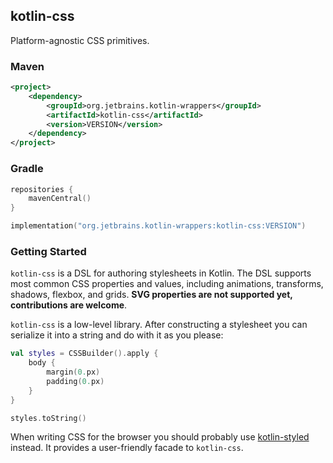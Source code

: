 ## kotlin-css

Platform-agnostic CSS primitives.

### Maven

```xml
<project>
    <dependency>
        <groupId>org.jetbrains.kotlin-wrappers</groupId>
        <artifactId>kotlin-css</artifactId>
        <version>VERSION</version>
    </dependency>
</project>
```

### Gradle

```kotlin
repositories {
    mavenCentral()
}

implementation("org.jetbrains.kotlin-wrappers:kotlin-css:VERSION")
```

### Getting Started

`kotlin-css` is a DSL for authoring stylesheets in Kotlin. The DSL supports most common CSS properties and values, 
including animations, transforms, shadows, flexbox, and grids. **SVG properties are not supported yet, 
contributions are welcome**.

`kotlin-css` is a low-level library. After constructing a stylesheet you can serialize it into a string and do with it 
as you please:

```kotlin
val styles = CSSBuilder().apply {
    body {
        margin(0.px)
        padding(0.px)
    }
}

styles.toString()
```

When writing CSS for the browser you should probably use 
[kotlin-styled](https://github.com/JetBrains/kotlin-wrappers/tree/master/kotlin-styled) instead. It provides a 
user-friendly facade to `kotlin-css`.
